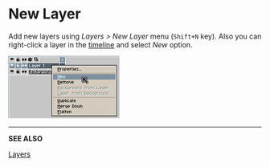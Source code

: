 # New Layer

Add new layers using *Layers > New Layer* menu (`Shift+N` key). Also
you can right-click a layer in the [timeline](timeline.md) and
select *New* option.

![Layer right-click](new-layer/layer-right-click.png)

---

**SEE ALSO**

[Layers](layers.md)
